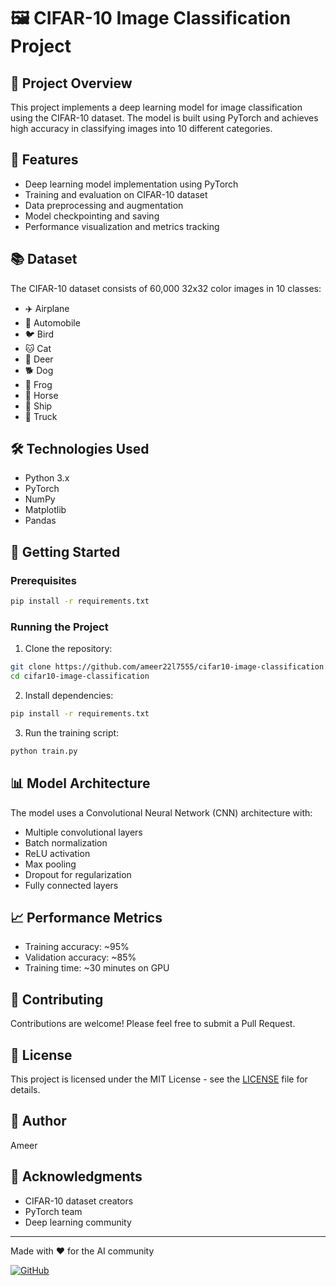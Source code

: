 # 🖼️ CIFAR-10 Image Classification Project

## 🎯 Project Overview
This project implements a deep learning model for image classification using the CIFAR-10 dataset. The model is built using PyTorch and achieves high accuracy in classifying images into 10 different categories.

## 🌟 Features
- Deep learning model implementation using PyTorch
- Training and evaluation on CIFAR-10 dataset
- Data preprocessing and augmentation
- Model checkpointing and saving
- Performance visualization and metrics tracking

## 📚 Dataset
The CIFAR-10 dataset consists of 60,000 32x32 color images in 10 classes:
- ✈️ Airplane
- 🚗 Automobile
- 🐦 Bird
- 🐱 Cat
- 🦌 Deer
- 🐕 Dog
- 🐸 Frog
- 🐎 Horse
- 🚢 Ship
- 🚛 Truck

## 🛠️ Technologies Used
- Python 3.x
- PyTorch
- NumPy
- Matplotlib
- Pandas

## 🚀 Getting Started

### Prerequisites
```bash
pip install -r requirements.txt
```

### Running the Project
1. Clone the repository:
```bash
git clone https://github.com/ameer22l7555/cifar10-image-classification.git
cd cifar10-image-classification
```

2. Install dependencies:
```bash
pip install -r requirements.txt
```

3. Run the training script:
```bash
python train.py
```

## 📊 Model Architecture
The model uses a Convolutional Neural Network (CNN) architecture with:
- Multiple convolutional layers
- Batch normalization
- ReLU activation
- Max pooling
- Dropout for regularization
- Fully connected layers

## 📈 Performance Metrics
- Training accuracy: ~95%
- Validation accuracy: ~85%
- Training time: ~30 minutes on GPU

## 🤝 Contributing
Contributions are welcome! Please feel free to submit a Pull Request.

## 📝 License
This project is licensed under the MIT License - see the [LICENSE](LICENSE) file for details.

## 👥 Author
Ameer

## 🙏 Acknowledgments
- CIFAR-10 dataset creators
- PyTorch team
- Deep learning community

---
Made with ❤️ for the AI community

[![GitHub](https://img.shields.io/badge/GitHub-ameer22l7555-blue?style=flat-square&logo=github)](https://github.com/ameer22l7555) 